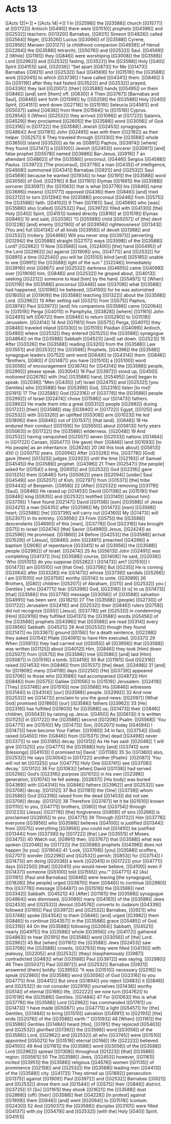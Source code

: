 # Acts 13
[[Acts 12|←]] • [[Acts 14|→]]
1 In [[G2596]] the [[G3588]] church [[G1577]] at [[G1722]] Antioch [[G490]] there were [[G1510]] prophets [[G4396]] and [[G2532]] teachers: [[G1320]] Barnabas, [[G921]] Simeon [[G4826]] called [[G2564]] Niger, [[G3526]] Lucius [[G3066]] of [[G3588]] Cyrene, [[G2956]] Manaen [[G3127]] (a childhood companion [[G4939]] of Herod [[G2264]] the [[G3588]] tetrarch), [[G5076]] and [[G2532]] Saul. [[G4569]] 
2 [While] [[G1161]] they [[G846]] were worshiping [[G3008]] the [[G3588]] Lord [[G2962]] and [[G2532]] fasting, [[G3522]] the [[G3588]] Holy [[G40]] Spirit [[G4151]] said, [[G2036]] “Set apart [[G873]] for Me [[G1473]] Barnabas [[G921]] and [[G2532]] Saul [[G4569]] for [[G1519]] the [[G3588]] work [[G2041]] to which [[G3739]] I have called [[G4341]] them. [[G846]] 
3 So [[G5119]] after they had fasted [[G3522]] and [[G2532]] prayed, [[G4336]] they laid [[G2007]] [their] [[G3588]] hands [[G5495]] on them [[G846]] [and] sent [them] off. [[G630]] 
4 Then [[G3767]] [Barnabas and Saul], [[G846]] sent forth [[G1599]] by [[G5259]] the [[G3588]] Holy [[G40]] Spirit, [[G4151]] went down [[G2718]] to [[G1519]] Seleucia [[G4581]] and [[G5037]] sailed [[G636]] from there [[G1564]] to [[G1519]] Cyprus. [[G2954]] 
5 [When] [[G2532]] they arrived [[G1096]] at [[G1722]] Salamis, [[G4529]] they proclaimed [[G2605]] the [[G3588]] word [[G3056]] of God [[G2316]] in [[G1722]] the [[G3588]] Jewish [[G2453]] synagogues. [[G4864]] And [[G1161]] John [[G2491]] was with them [[G2192]] as their helper. [[G5257]] 
6 They traveled through [[G1330]] the [[G3588]] whole [[G3650]] island [[G3520]] as far as [[G891]] Paphos, [[G3974]] [where] they found [[G2147]] a [[G5100]] Jewish [[G2453]] sorcerer [[G3097]] [and] false prophet [[G5578]] named [[G3686]] Bar-Jesus, [[G919]] 
7 an attendant [[G4862]] of the [[G3588]] proconsul, [[G446]] Sergius [[G4588]] Paulus. [[G3972]] [The proconsul], [[G3778]] a man [[G435]] of intelligence, [[G4908]] summoned [[G4341]] Barnabas [[G921]] and [[G2532]] Saul [[G4569]] because he wanted [[G1934]] to hear [[G191]] the [[G3588]] word [[G3056]] of God. [[G2316]] 
8 But [[G1161]] Elymas [[G1681]] the [[G3588]] sorcerer [[G3097]] (for [[G1063]] that is what [[G3779]] his [[G846]] name [[G3686]] means) [[G3177]] opposed [[G436]] them [[G846]] [and] tried [[G2212]] to turn [[G1294]] the [[G3588]] proconsul [[G446]] from [[G575]] the [[G3588]] faith. [[G4102]] 
9 Then [[G1161]] Saul, [[G4569]] who [was] [[G3588]] also [called] [[G2532]] Paul, [[G3972]] filled with [[G4130]] [the] Holy [[G40]] Spirit, [[G4151]] looked directly [[G816]] at [[G1519]] Elymas [[G846]] 
10 and said, [[G2036]] “O [[G5599]] child [[G5207]] of [the] devil [[G1228]] [and] enemy [[G2190]] of all [[G3956]] righteousness! [[G1343]] [You are] full [[G4134]] of all kinds [[G3956]] of deceit [[G1388]] and [[G2532]] trickery. [[G4468]] Will you never stop [[G3973]] perverting [[G1294]] the [[G3588]] straight [[G2117]] ways [[G3598]] of the [[G3588]] Lord? [[G2962]] 
11 Now [[G3568]] look, [[G2400]] [the] hand [[G5495]] of the Lord [[G2962]] [is] against [[G1909]] you, [[G4771]] and [[G2532]] for [[G891]] a time [[G2540]] you will be [[G1510]] blind [and] [[G5185]] unable to see [[G991]] the [[G3588]] light of the sun.” [[G2246]] Immediately [[G3916]] mist [[G887]] and [[G2532]] darkness [[G4655]] came [[G4098]] over [[G1909]] him, [[G846]] and [[G2532]] he groped about, [[G4013]] seeking [[G2212]] someone to lead [him] by the hand. [[G5497]] 
12 [When] [[G5119]] the [[G3588]] proconsul [[G446]] saw [[G3708]] what [[G3588]] had happened, [[G1096]] he believed, [[G4100]] for he was astonished [[G1605]] at [[G1909]] the [[G3588]] teaching [[G1322]] about the [[G3588]] Lord. [[G2962]] 
13 After setting sail [[G321]] from [[G575]] Paphos, [[G3974]] Paul [[G3972]] [and] his companions [[G3588]] came [[G2064]] to [[G1519]] Perga [[G4011]] in Pamphylia, [[G3828]] [where] [[G1161]] John [[G2491]] left [[G672]] them [[G846]] to return [[G5290]] to [[G1519]] Jerusalem. [[G2414]] 
14 And [[G1161]] from [[G575]] Perga, [[G4011]] they [[G846]] traveled inland [[G1330]] to [[G1519]] Pisidian [[G4099]] Antioch, [[G490]] where [[G2532]] they entered [[G1525]] the [[G3588]] synagogue [[G4864]] on the [[G3588]] Sabbath [[G4521]] [and] sat down. [[G2523]] 
15 After [[G3326]] the [[G3588]] reading [[G320]] from the [[G3588]] Law [[G3551]] and [[G2532]] the [[G3588]] Prophets, [[G4396]] the [[G3588]] synagogue leaders [[G752]] sent word [[G649]] to [[G4314]] them: [[G846]] “Brothers, [[G80]] if [[G1487]] you have [[G1510]] a [[G5100]] word [[G3056]] of encouragement [[G3874]] for [[G4314]] the [[G3588]] people, [[G2992]] please speak. [[G3004]] 
16 Paul [[G3972]] stood up, [[G450]] motioned [[G2678]] with [his] [[G3588]] hand, [[G5495]] [and] began to speak: [[G2036]] “Men [[G435]] [of] Israel [[G2475]] and [[G2532]] [you Gentiles] who [[G3588]] fear [[G5399]] God, [[G2316]] listen [to me]! [[G191]] 
17 The [[G3588]] God [[G2316]] of [[G3778]] the [[G3588]] people [[G2992]] of Israel [[G2474]] chose [[G1586]] our [[G1473]] fathers. [[G3962]] He made them into a great [[G5312]] people [[G2992]] during [[G1722]] [their] [[G3588]] stay [[G3940]] in [[G1722]] Egypt, [[G125]] and [[G2532]] with [[G3326]] an uplifted [[G5308]] arm [[G1023]] He led [[G1806]] them [[G846]] out of [[G1537]] [that land]. [[G846]] 
18 He endured their conduct [[G5159]] for [[G5550]] about [[G5613]] forty years [[G5063]] in [[G1722]] the [[G3588]] wilderness. [[G2048]] 
19 And [[G2532]] having vanquished [[G2507]] seven [[G2033]] nations [[G1484]] in [[G1722]] Canaan, [[G5477]] {He gave} their [[G846]] land [[G1093]] [to His people] as an inheritance. [[G2624]] 
20 [All this took about] [[G5613]] 450 {} [[G5071]] years. [[G2094]] After [[G3326]] this, [[G3778]] [God] gave [them] [[G1325]] judges [[G2923]] until the time [[G2193]] of Samuel [[G4545]] the [[G3588]] prophet. [[G4396]] 
21 Then [[G2547]] [the people] asked for [[G154]] a king, [[G935]] and [[G2532]] God [[G2316]] gave [[G1325]] them [[G846]] forty [[G5062]] years [[G2094]] [under] Saul [[G4549]] son [[G5207]] of Kish, [[G2797]] from [[G1537]] [the] tribe [[G5443]] of Benjamin. [[G958]] 
22 [After] [[G2532]] removing [[G3179]] [Saul], [[G846]] He raised up [[G1453]] David [[G1138]] as [[G1519]] their [[G846]] king [[G935]] and [[G2532]] testified [[G3140]] [about him]: [[G3739]] ‘I have found [[G2147]] David [[G1138]] [son] [[G3588]] of Jesse [[G2421]] a man [[G435]] after [[G2596]] My [[G1473]] [own] [[G3588]] heart; [[G2588]] [he] [[G3739]] will carry out [[G4160]] My [[G1473]] will [[G2307]] in its entirety. [[G3956]] 
23 From [[G575]] the [[G3588]] descendants [[G4690]] of this [man], [[G3778]] God [[G2316]] has brought [[G71]] to Israel [[G2474]] [the] Savior [[G4990]] Jesus, [[G2424]] as [[G2596]] He promised. [[G1860]] 
24 Before [[G4253]] the [[G3588]] arrival [[G1529]] of [Jesus], [[G846]] John [[G2491]] preached [[G4296]] a baptism [[G908]] of repentance [[G3341]] to all [[G3956]] the [[G3588]] people [[G2992]] of Israel. [[G2474]] 
25 As [[G5613]] John [[G2491]] was completing [[G4137]] [his] [[G3588]] course, [[G1408]] he said, [[G2036]] ‘Who [[G5101]] do you suppose [[G5282]] I [[G1473]] am? [[G1510]] I [[G1473]] am [[G1510]] not [that One]. [[G3756]] But [[G235]] He is coming [[G2064]] after [[G3326]] me [[G1473]] whose [[G3739]] sandals [[G5266]] I am [[G1510]] not [[G3756]] worthy [[G514]] to untie. [[G3089]] 
26 Brothers, [[G80]] children [[G5207]] of Abraham, [[G11]] and [[G2532]] you [ Gentiles ] who [[G4771]] fear [[G5399]] God, [[G2316]] [it is] to us [[G1473]] [that] [[G3588]] this [[G3778]] message [[G3056]] of [[G3588]] salvation [[G4991]] has been sent. [[G1821]] 
27 The [[G3588]] [people] [[G2730]] of [[G1722]] Jerusalem [[G2419]] and [[G2532]] their [[G846]] rulers [[G758]] did not recognize [[G50]] [Jesus], [[G3778]] yet [[G2532]] in condemning [Him] [[G2919]] they fulfilled [[G4137]] the [[G3588]] words [[G5456]] of the [[G3588]] prophets [[G4396]] that [[G3588]] are read [[G314]] every [[G3956]] Sabbath. [[G4521]] 
28 And [[G2532]] though they found [[G2147]] no [[G3367]] ground [[G156]] for a death sentence, [[G2288]] they asked [[G154]] Pilate [[G4091]] to have Him executed. [[G337]] 
29 When [[G5613]] they had carried out [[G5055]] all [[G3956]] that [[G3588]] was written [[G1125]] about [[G4012]] Him, [[G846]] they took [Him] down [[G2507]] from [[G575]] the [[G3588]] tree [[G3586]] [and] laid [Him] [[G5087]] in [[G1519]] a tomb. [[G3419]] 
30 But [[G1161]] God [[G2316]] raised [[G1453]] Him [[G846]] from [[G1537]] [the] dead, [[G3498]] 
31 [and] for [[G1909]] many [[G4119]] days [[G2250]] [He] [[G3739]] appeared [[G3708]] to those who [[G3588]] had accompanied [[G4872]] Him [[G846]] from [[G575]] Galilee [[G1056]] to [[G1519]] Jerusalem. [[G2419]] [They] [[G3748]] are [[G1510]] now [[G3568]] His [[G846]] witnesses [[G3144]] to [[G4314]] [our] [[G3588]] people. [[G2992]] 
32 And now [[G2532]] we [[G1473]] proclaim to you the good news: [[G2097]] [What God] promised [[G1860]] [our] [[G3588]] fathers [[G3962]] 
33 [He] [[G2316]] has fulfilled [[G1603]] for [[G3588]] us, [[G1473]] their [[G846]] children, [[G5043]] by raising up Jesus. [[G450]] As [[G5613]] it is written [[G1125]] in [[G1722]] the [[G3588]] second [[G1208]] Psalm: [[G5568]] ‘You [[G4771]] are [[G1510]] My [[G1473]] Son; [[G5207]] today [[G4594]] I [[G1473]] have become Your Father. [[G1080]] 
34 In fact, [[G3754]] [God] raised [[G450]] Him [[G846]] from [[G1537]] [the] dead [[G3498]] never [[G3371]] to see [[G3195]] decay. [[G1312]] As He has said: [[G2046]] ‘I will give [[G1325]] you [[G4771]] the [[G3588]] holy [and] [[G3741]] sure [blessings] [[G4103]] [I promised to] David.’ [[G1138]] 
35 So [[G1360]] also, [[G2532]] He says [[G3004]] in [[G1722]] another [Psalm]: [[G2087]] ‘You will not let [[G1325]] your [[G4771]] Holy One [[G3741]] see [[G3708]] decay.’ [[G1312]] 
36 For [[G1063]] [when] David [[G1138]] had served [[G5256]] God’s [[G2316]] purpose [[G1012]] in his own [[G2398]] generation, [[G1074]] he fell asleep. [[G2837]] [His body] was buried [[G4369]] with [[G4314]] his [[G846]] fathers [[G3962]] and [[G2532]] saw [[G3708]] decay. [[G1312]] 
37 But [[G1161]] the [One] [[G3739]] whom [[G3588]] God [[G2316]] raised from the dead [[G1453]] did not see [[G3708]] decay. [[G1312]] 
38 Therefore [[G3767]] let it be [[G1510]] known [[G1110]] to you, [[G4771]] brothers, [[G80]] that [[G3754]] through [[G1223]] [Jesus] [[G3778]] [the] forgiveness [[G859]] of sins [[G266]] is proclaimed [[G2605]] to you. [[G4771]] 
39 Through [[G1722]] Him [[G3778]] everyone [[G3956]] who [[G3588]] believes [[G4100]] is justified [[G1344]] from [[G575]] everything [[G3956]] you could not [[G1410]] be justified [[G1344]] from [[G3739]] by [[G1722]] [the] Law [[G3551]] of Moses. [[G3475]] 
40 Watch out, [[G991]] then, [[G3767]] that [[G3588]] what was spoken [[G2046]] by [[G1722]] the [[G3588]] prophets [[G4396]] does not happen [to you]: [[G1904]] 
41 ‘Look, [[G3708]] [you] [[G3588]] scoffers, [[G2707]] wonder [[G2296]] and [[G2532]] perish; [[G853]] for [[G3754]] I [[G1473]] am doing [[G2038]] a work [[G2041]] in [[G1722]] your [[G4771]] days [[G2250]] [that] [[G2041]] you would never believe, [[G4100]] even if [[G1437]] someone [[G5100]] told [[G1555]] you.’” [[G4771]] 
42 [As] [[G1161]] [Paul and Barnabas] [[G846]] were leaving [the synagogue], [[G1826]] [the people] urged [[G3870]] them [[G846]] to continue [[G2980]] this [[G3778]] message [[G4487]] on [[G1519]] the [[G3588]] next [[G3342]] Sabbath. [[G4521]] 
43 [After] [[G1161]] the [[G3588]] synagogue [[G4864]] was dismissed, [[G3089]] many [[G4183]] of the [[G3588]] Jews [[G2453]] and [[G2532]] devout [[G4576]] converts to Judaism [[G4339]] followed [[G190]] Paul [[G3972]] and [[G2532]] Barnabas, [[G921]] who [[G3748]] spoke [[G4354]] to them [[G846]] [and] urged [[G3982]] them [[G846]] to continue [[G4357]] in the [[G3588]] grace [[G5485]] of God. [[G2316]] 
44 On the [[G3588]] following [[G2064]] Sabbath, [[G4521]] nearly [[G4975]] the [[G3588]] whole [[G3956]] city [[G4172]] gathered [[G4863]] to hear [[G191]] the [[G3588]] word [[G3056]] of [the] Lord. [[G2962]] 
45 But [when] [[G1161]] the [[G3588]] Jews [[G2453]] saw [[G3708]] the [[G3588]] crowds, [[G3793]] they were filled [[G4130]] with jealousy, [[G2205]] and [[G2532]] {they} blasphemously [[G987]] contradicted [[G483]] what [[G3588]] Paul [[G3972]] was saying. [[G2980]] 
46 Then [[G5037]] Paul [[G3972]] and [[G2532]] Barnabas [[G921]] answered [them] boldly: [[G3955]] “It was [[G1510]] necessary [[G316]] to speak [[G2980]] the [[G3588]] word [[G3056]] of God [[G2316]] to you [[G4771]] first. [[G4412]] But since [[G1894]] you reject [[G683]] it [[G846]] and [[G2532]] do not consider [[G2919]] yourselves [[G1438]] worthy [[G514]] of eternal [[G166]] life, [[G2222]] we now turn [[G4762]] to [[G1519]] the [[G3588]] Gentiles. [[G1484]] 
47 For [[G1063]] this is what [[G3779]] the [[G3588]] Lord [[G2962]] has commanded [[G1781]] us: [[G1473]] ‘I have made [[G5087]] you [[G4771]] a light [[G5457]] for [the] Gentiles, [[G1484]] to bring [[G1510]] salvation [[G4991]] to [[G2193]] [the] ends [[G2078]] of the [[G3588]] earth.’” [[G1093]] 
48 [When] [[G1161]] the [[G3588]] Gentiles [[G1484]] heard [this], [[G191]] they rejoiced [[G5463]] and [[G2532]] glorified [[G1392]] the [[G3588]] word [[G3056]] of the [[G3588]] Lord, [[G2962]] and [[G2532]] all who [[G3745]] were [[G1510]] appointed [[G5021]] for [[G1519]] eternal [[G166]] life [[G2222]] believed. [[G4100]] 
49 And [[G1161]] the [[G3588]] word [[G3056]] of the [[G3588]] Lord [[G2962]] spread [[G1308]] throughout [[G1223]] [that] [[G3588]] region. [[G5561]] 
50 The [[G3588]] Jews, [[G2453]] however, [[G1161]] incited [[G3951]] the [[G3588]] religious [[G4576]] women [[G1135]] of prominence [[G2158]] and [[G2532]] the [[G3588]] leading men [[G4413]] of the [[G3588]] city. [[G4172]] They stirred up [[G1892]] persecution [[G1375]] against [[G1909]] Paul [[G3972]] and [[G2532]] Barnabas [[G921]] and [[G2532]] drove them out [[G1544]] of [[G575]] their [[G846]] district. [[G3725]] 
51 [So] [[G1161]] they shook [[G1621]] the [[G3588]] dust [[G2868]] {off} [their] [[G3588]] feet [[G4228]] [in protest] against [[G1909]] them [[G846]] [and] went [[G2064]] to [[G1519]] Iconium. [[G2430]] 
52 And [[G5037]] the [[G3588]] disciples [[G3101]] were filled [[G4137]] with joy [[G5479]] and [[G2532]] [with the] Holy [[G40]] Spirit. [[G4151]] 
